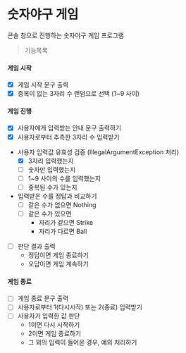 # 숫자야구 게임
콘솔 창으로 진행하는 숫자야구 게임 프로그램

> 기능목록
#### 게임 시작 
- [X] 게임 시작 문구 출력
- [X] 중복이 없는 3자리 수 랜덤으로 선택 (1~9 사이)

#### 게임 진행
- [X] 사용자에게 입력받는 안내 문구 출력하기
- [X] 사용자로부터 추측한 3자리 수 입력받기 
- 사용자 입력값 유효성 검증 (IllegalArgumentException 처리)
  - [X] 3자리 입력했는지
  - [ ] 숫자만 입력했는지
  - [ ] 1~9 사이의 수를 입력했는지
  - [ ] 중복된 수가 있는지
- 입력받은 수를 정답과 비교하기
  - [ ] 같은 수가 없으면 Nothing
  - [ ] 같은 수가 있으면 
    - 자리가 같으면 Strike
    - 자리가 다르면 Ball
- [ ] 판단 결과 출력
  - 정답이면 게임 종료하기
  - 오답이면 게임 계속하기

#### 게임 종료
- [ ] 게임 종료 문구 출력
- [ ] 사용자로부터 1(다시시작) 또는 2(종료) 입력받기
- [ ] 사용자가 입력한 값 판단
  - 1이면 다시 시작하기
  - 2이면 게임 종료하기
  - 그 외의 입력이 들어온 경우, 예외 처리하기


